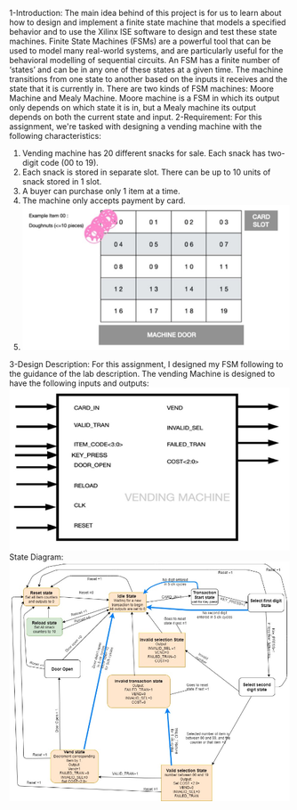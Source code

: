 1-Introduction:
The main idea behind of this project is for us to learn about how to design and implement a
finite state machine that models a specified behavior and to use the Xilinx ISE software to
design and test these state machines. Finite State Machines (FSMs) are a powerful tool that
can be used to model many real-world systems, and are particularly useful for the behavioral
modelling of sequential circuits. An FSM has a finite number of ‘states’ and can be in any one of
these states at a given time. The machine transitions from one state to another based on the
inputs it receives and the state that it is currently in. There are two kinds of FSM machines:
Moore Machine and Mealy Machine. Moore machine is a FSM in which its output only depends
on which state it is in, but a Mealy machine its output depends on both the current state and
input.
2-Requirement:
For this assignment, we're tasked with designing a vending machine with the following
characteristics:
1. Vending machine has 20 different snacks for sale. Each snack has two-digit code (00 to 19).
2. Each snack is stored in separate slot. There can be up to 10 units of snack stored in 1 slot.
3. A buyer can purchase only 1 item at a time.
4. The machine only accepts payment by card.
5. ![alt text](https://raw.githubusercontent.com/ben-karim2014/verilog-projects/main/vending1.jpg?raw=true)

3-Design Description:
For this assignment, I designed my FSM following to the guidance of the lab description. The
vending Machine is designed to have the following inputs and outputs:
![alt text](https://raw.githubusercontent.com/ben-karim2014/verilog-projects/main/vending2.jpg?raw=true)
State Diagram:
![alt text](https://raw.githubusercontent.com/ben-karim2014/verilog-projects/main/states.jpg?raw=true)
